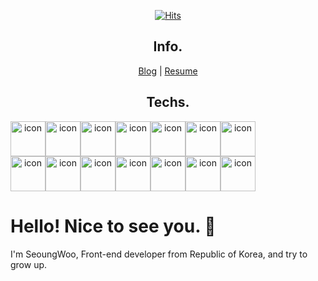 <div align=center>
 
[![Hits](https://hits.seeyoufarm.com/api/count/incr/badge.svg?url=https%3A%2F%2Fgithub.com%2Fberenickt&count_bg=%23D5648A&title_bg=%23A2A4DD&icon=github.svg&icon_color=%23E3D7EA&title=hits&edge_flat=false)](https://hits.seeyoufarm.com)
 
## Info.
[Blog](https://berenickt.github.io/) | [Resume](https://www.notion.so/berenikct99/53a75c7f23d44dd58b38dc72c39f0019) 
 
## Techs.  
<div style="display: flex; align-items: flex-start;"><img src="https://techstack-generator.vercel.app/js-icon.svg" alt="icon" width="56" height="56" /><img src="https://techstack-generator.vercel.app/ts-icon.svg" alt="icon" width="56" height="56" /><img src="https://techstack-generator.vercel.app/react-icon.svg" alt="icon" width="56" height="56" /><img src="https://techstack-generator.vercel.app/redux-icon.svg" alt="icon" width="56" height="56" /><img src="https://techstack-generator.vercel.app/sass-icon.svg" alt="icon" width="56" height="56" /><img src="https://techstack-generator.vercel.app/webpack-icon.svg" alt="icon" width="56" height="56" /><img src="https://techstack-generator.vercel.app/eslint-icon.svg" alt="icon" width="56" height="56" /></div><div style="display: flex; align-items: flex-start;"><img src="https://techstack-generator.vercel.app/prettier-icon.svg" alt="icon" width="56" height="56" /><img src="https://techstack-generator.vercel.app/python-icon.svg" alt="icon" width="56" height="56" /><img src="https://techstack-generator.vercel.app/restapi-icon.svg" alt="icon" width="56" height="56" /><img src="https://techstack-generator.vercel.app/github-icon.svg" alt="icon" width="56" height="56" /><img src="https://techstack-generator.vercel.app/nginx-icon.svg" alt="icon" width="56" height="56" /><img src="https://techstack-generator.vercel.app/mysql-icon.svg" alt="icon" width="56" height="56" /><img src="https://techstack-generator.vercel.app/java-icon.svg" alt="icon" width="56" height="56" /></div>

</div>

# Hello! Nice to see you. 👋

I'm SeoungWoo, Front-end developer from Republic of Korea, and try to grow up.
